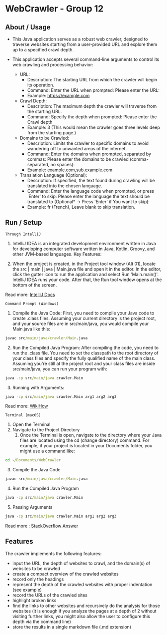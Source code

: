 #  WebCrawler - Group 12

## About / Usage

- This Java application serves as a robust web crawler, designed to traverse websites starting from a user-provided URL and explore them up to a specified crawl depth.

- This application accepts several command-line arguments to control its web crawling and processing behavior:

  - URL:
      - Description: The starting URL from which the crawler will begin its operation.
      - Command: Enter the URL when prompted: Please enter the URL:
      - Example: https://example.com
  - Crawl Depth:
      - Description: The maximum depth the crawler will traverse from the starting URL.
      - Command: Specify the depth when prompted: Please enter the Crawl depth
      - Example: 3 (This would mean the crawler goes three levels deep from the starting page.)
  - Domains to be Crawled:
      - Description: Limits the crawler to specific domains to avoid wandering off to unwanted areas of the internet.
      - Command: Enter the domains when prompted, separated by commas: Please enter the domains to be crawled (comma-separated, no spaces):
      - Example: example.com,sub.example.com
  - Translation Language (Optional):
      - Description: If specified, the text found during crawling will be translated into the chosen language.
      - Command: Enter the language code when prompted, or press 'Enter' to skip: Please enter the language the text should be translated to (Optional* -> Press 'Enter' if You want to skip):
      - Example: fr (French), Leave blank to skip translation.

## Run / Setup

`Through IntelliJ`

1. IntelliJ IDEA is an integrated development environment written in Java for developing computer software written in Java, Kotlin, Groovy, and other JVM-based languages.
Key Features:

2. When the project is created, in the Project tool window (Alt 01), locate the src | main | java | Main.java file and open it in the editor.
In the editor, click the  gutter icon to run the application and select Run 'Main.main()'. IntelliJ IDEA runs your code. After that, the Run tool window opens at the bottom of the screen.

Read more: [IntelliJ Docs](https://www.jetbrains.com/help/idea/run-java-applications.html#run_application)

`Command Prompt (Windows)`

1. Compile the Java Code:
First, you need to compile your Java code to create .class files. Assuming your current directory is the project root, and your source files are in src/main/java, you would compile your Main.java like this:
```bat
javac src/main/java/crawler/Main.java
```
2. Run the Compiled Java Program:
   After compiling the code, you need to run the .class file. You need to set the classpath to the root directory of your class files and specify the fully qualified name of the main class. Assuming you're still at the project root and your class files are inside src/main/java, you can run your program with:
```bat
java -cp src/main/java crawler.Main
```
3. Running with Arguments:
```bat
java -cp src/main/java crawler.Main arg1 arg2 arg3
```

Read more: [WikiHow](https://www.wikihow.com/Compile-%26-Run-Java-Program-Using-Command-Prompt#:~:text=At%20the%20command%20prompt%2C%20type,program%20after%20it%20is%20compiled.)

`Terminal (macOS)`

1. Open the Terminal
2. Navigate to the Project Directory
   1. Once the Terminal is open, navigate to the directory where your Java files are located using the cd (change directory) command. For example, if your project is located in your Documents folder, you might use a command like:
```bat
cd ~/Documents/WebCrawler
```
3. Compile the Java Code
```bat
javac src/main/java/crawler/Main.java
```
4. Run the Compiled Java Program
```bat
java -cp src/main/java crawler.Main
```
5. Passing Arguments
```bat
java -cp src/main/java crawler.Main arg1 arg2 arg3
```

Read more : [StackOverflow Answer](https://stackoverflow.com/a/2361108/13667327)

## Features

The crawler implements  the following features:
- input the URL, the depth of websites to crawl, and the domain(s) of websites to be crawled
- create a compact overview of the crawled websites
- record only the headings
- represent the depth of the crawled websites with proper indentation (see example)
- record the URLs of the crawled sites
- highlight broken links
- find the links to other websites and recursively do the analysis for those websites (it is enough if you analyze the pages at a depth of 2 without visiting further links, you might also allow the user to configure this depth via the command line)
- store the results in a single markdown file (.md extension)
